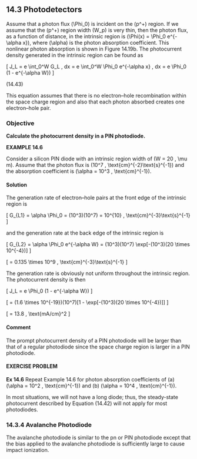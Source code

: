 ## 14.3 Photodetectors

Assume that a photon flux \(\Phi_0\) is incident on the \(p^+\) region. If we assume that the \(p^+\) region width \(W_p\) is very thin, then the photon flux, as a function of distance, in the intrinsic region is \(\Phi(x) = \Phi_0 e^{-\alpha x}\), where \(\alpha\) is the photon absorption coefficient. This nonlinear photon absorption is shown in Figure 14.19b. The photocurrent density generated in the intrinsic region can be found as

\[
J_L = e \int_0^W G_L \, dx = e \int_0^W \Phi_0 e^{-\alpha x} \, dx = e \Phi_0 (1 - e^{-\alpha W})
\]

(14.43)

This equation assumes that there is no electron–hole recombination within the space charge region and also that each photon absorbed creates one electron–hole pair.

### Objective

**Calculate the photocurrent density in a PIN photodiode.**

**EXAMPLE 14.6**

Consider a silicon PIN diode with an intrinsic region width of \(W = 20 \, \mu m\). Assume that the photon flux is \(10^7 \, \text{cm}^{-2}\text{s}^{-1}\) and the absorption coefficient is \(\alpha = 10^3 \, \text{cm}^{-1}\).

#### Solution

The generation rate of electron–hole pairs at the front edge of the intrinsic region is

\[
G_{L1} = \alpha \Phi_0 = (10^3)(10^7) = 10^{10} \, \text{cm}^{-3}\text{s}^{-1}
\]

and the generation rate at the back edge of the intrinsic region is

\[
G_{L2} = \alpha \Phi_0 e^{-\alpha W} = (10^3)(10^7) \exp[-(10^3)(20 \times 10^{-4})]
\]

\[
= 0.135 \times 10^9 \, \text{cm}^{-3}\text{s}^{-1}
\]

The generation rate is obviously not uniform throughout the intrinsic region. The photocurrent density is then

\[
J_L = e \Phi_0 (1 - e^{-\alpha W})
\]

\[
= (1.6 \times 10^{-19})(10^7)[1 - \exp[-(10^3)(20 \times 10^{-4})]]
\]

\[
= 13.8 \, \text{mA/cm}^2
\]

#### Comment

The prompt photocurrent density of a PIN photodiode will be larger than that of a regular photodiode since the space charge region is larger in a PIN photodiode.

#### EXERCISE PROBLEM

**Ex 14.6** Repeat Example 14.6 for photon absorption coefficients of (a) \(\alpha = 10^2 \, \text{cm}^{-1}\) and (b) \(\alpha = 10^4 \, \text{cm}^{-1}\).

In most situations, we will not have a long diode; thus, the steady-state photocurrent described by Equation (14.42) will not apply for most photodiodes.

### 14.3.4 Avalanche Photodiode

The avalanche photodiode is similar to the pn or PIN photodiode except that the bias applied to the avalanche photodiode is sufficiently large to cause impact ionization.